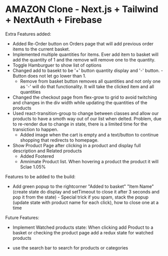 # AMAZON Clone - Next.js + Tailwind + NextAuth + Firebase

Extra Features added:

- Added Re-Order button on Orders page that will add previous order items to the
  current basket.
- Implemented multiple quantities for items. Ever add item to basket will add
  the quantity of 1 and the remove will remove one to the quantity.
- Toggle Hamburguer to show list of options
- Changed add to basekt to be '+' button quantity display and '-' button. -
  Button does not let go lower than 1.
  - Remove from basket button removes all quantities and not only one as '-'
    will do that functionality. It will take the clicked item and all quantities
- Changed the checkout page from flex-grow to grid to avoid twitching and
  changes in the div width while updating the quantities of the products
- Used react-transition-group to change between classes and allow our products
  to have a smoth way out of our list when delted. Problem, due to re-render due
  to change in state, there is a limited time for the transiction to happen.
  - Added image when the cart is empty and a text/button to continue shopping
    that redirects to homepage.
- Show Product Page after clicking in a product and display full description and
  Related products
  - Added Footered
  - Amnimate Product list. When hovering a product the product it will Sclae
    1.05%

Features to be added to the build:

- Add green popup to the rightcorner "Added to basket" "Item Name" (create state
  do display and setTimeout to close it after 3 seconds and pop it from the
  state) - Special trick if you spam, stack the popup (update state with product
  name for each click), how to close one at a time

Future Features:

- Implement Watched products state: When clicking add Product to a basket or
  checking the product page add a redux state for watched products

- use the search bar to search for products or categories
